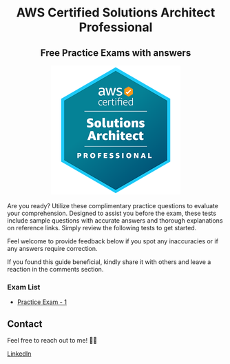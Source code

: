 <div align="center">
<h1>AWS Certified Solutions Architect Professional</h1>
<h2>Free Practice Exams with answers</h2>

<img src="../images/AWS-Certified-Solutions-Architect-Professional_badge.png">
</div>

Are you ready? Utilize these complimentary practice questions to evaluate your comprehension. Designed to assist you before the exam, these tests include sample questions with accurate answers and thorough explanations on reference links. Simply review the following tests to get started.

Feel welcome to provide feedback below if you spot any inaccuracies or if any answers require correction.

If you found this guide beneficial, kindly share it with others and leave a reaction in the comments section.

### Exam List

- [Practice Exam - 1](./practice-exam-01.md)

## Contact

Feel free to reach out to me! 👨‍💻 <br />

<a href="https://www.linkedin.com/in/rogertn">LinkedIn</a>